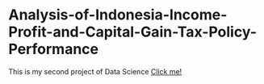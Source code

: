 # Analysis-of-Indonesia-Income-Profit-and-Capital-Gain-Tax-Policy-Performance
This is my second project of Data Science [Click me!](https://1beginnerjun1-analysis-of-indonesia-income-profit-an-app-mxm17j.streamlit.app/)
